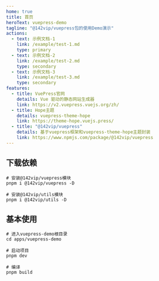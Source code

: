 ```yaml
---
home: true
title: 首页
heroText: vuepress-demo
tagline: "@142vip/vuepress包的使用Demo演示"
actions:
  - text: 示例文档-1
    link: /example/test-1.md
    type: primary
  - text: 示例文档-2
    link: /example/test-2.md
    type: secondary
  - text: 示例文档-3
    link: /example/test-3.md
    type: secondary
features:
  - title: VuePress官网
    details: Vue 驱动的静态网站生成器
    link: https://v2.vuepress.vuejs.org/zh/
  - title: Hope主题
    details: vuepress-theme-hope
    link: https://theme-hope.vuejs.press/
  - title: "@142vip/vuepress"
    details: 基于vuepress框架和vuepress-theme-hope主题封装
    link: https://www.npmjs.com/package/@142vip/vuepress
---
```


## 下载依赖

```bash:no-line-numbers
# 安装@142vip/vuepress模块
pnpm i @142vip/vuepress -D

# 安装@142vip/utils模块
pnpm i @142vip/utils -D
```

## 基本使用

```bash:no-line-numbers
# 进入vuepress-demo根目录
cd apps/vuepress-demo

# 启动项目
pnpm dev

# 编译
pnpm build
```
